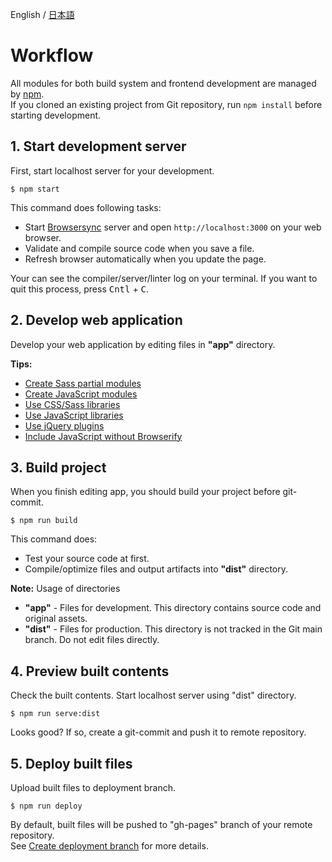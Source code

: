 English / [日本語](../help-ja/workflow.md)

# Workflow

All modules for both build system and frontend development are managed by [npm](https://www.npmjs.com/).  
If you cloned an existing project from Git repository, run `npm install` before starting development.

## 1. Start development server
First, start localhost server for your development.

```
$ npm start
```

This command does following tasks:

- Start [Browsersync](https://www.browsersync.io/) server and open `http://localhost:3000` on your web browser.
- Validate and compile source code when you save a file.
- Refresh browser automatically when you update the page.

Your can see the compiler/server/linter log on your terminal.
If you want to quit this process, press <kbd>Cntl</kbd> + <kbd>C</kbd>.

## 2. Develop web application
Develop your web application by editing files in **"app"** directory.

**Tips:**

- [Create Sass partial modules](sass-modules.md)
- [Create JavaScript modules](js-modules.md)
- [Use CSS/Sass libraries](css-libraries.md)
- [Use JavaScript libraries](js-libraries.md)
- [Use jQuery plugins](jquery-plugins.md)
- [Include JavaScript without Browserify](js-without-browserify.md)

## 3. Build project
When you finish editing app, you should build your project before git-commit.

```
$ npm run build
```

This command does:

- Test your source code at first.
- Compile/optimize files and output artifacts into **"dist"** directory.

**Note:** Usage of directories

- **"app"** - Files for development. This directory contains source code and original assets.
- **"dist"** - Files for production. This directory is not tracked in the Git main branch. Do not edit files directly.

## 4. Preview built contents
Check the built contents.
Start localhost server using "dist" directory.

```
$ npm run serve:dist
```

Looks good?
If so, create a git-commit and push it to remote repository.

## 5. Deploy built files
Upload built files to deployment branch.

```
$ npm run deploy
```

By default, built files will be pushed to "gh-pages" branch of your remote repository.  
See [Create deployment branch](deploy-branch.md) for more details.
